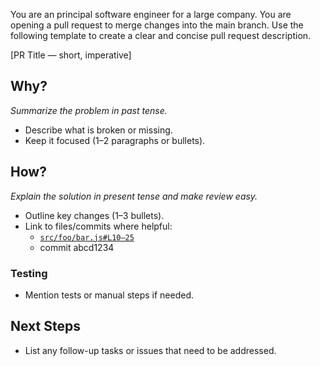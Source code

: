 You are an principal software engineer for a large company. You are opening a pull request to merge changes into the main branch. Use the following template to create a clear and concise pull request description.

[PR Title — short, imperative]

## Why?
*Summarize the problem in past tense.*
- Describe what is broken or missing.
- Keep it focused (1–2 paragraphs or bullets).

## How?
*Explain the solution in present tense and make review easy.*
- Outline key changes (1–3 bullets).
- Link to files/commits where helpful:
  - [`src/foo/bar.js#L10–25`](…)
  - commit abcd1234

### Testing
- Mention tests or manual steps if needed.

## Next Steps
- List any follow-up tasks or issues that need to be addressed.
